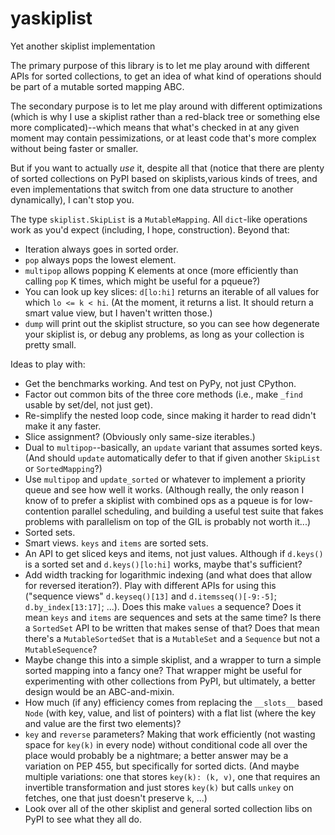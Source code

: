 # yaskiplist
Yet another skiplist implementation

The primary purpose of this library is to let me play around with
different APIs for sorted collections, to get an idea of what kind
of operations should be part of a mutable sorted mapping ABC.

The secondary purpose is to let me play around with different
optimizations (which is why I use a skiplist rather than a red-black
tree or something else more complicated)--which means that what's 
checked in at any given moment may contain pessimizations, or at
least code that's more complex without being faster or smaller.

But if you want to actually _use_ it, despite all that (notice 
that there are plenty of sorted collections on PyPI based on 
skiplists,various kinds of trees, and even implementations that
switch from one data structure to another dynamically), I can't
stop you.

The type `skiplist.SkipList` is a `MutableMapping`. All `dict`-like
operations work as you'd expect (including, I hope, construction). 
Beyond that:

* Iteration always goes in sorted order.
* `pop` always pops the lowest element.
* `multipop` allows popping K elements at once (more efficiently
  than calling `pop` K times, which might be useful for a pqueue?)
* You can look up key slices: `d[lo:hi]` returns an iterable of
  all values for which `lo <= k < hi`. (At the moment, it returns
  a list. It should return a smart value view, but I haven't
  written those.)
* `dump` will print out the skiplist structure, so you can see
  how degenerate your skiplist is, or debug any problems, as long
  as your collection is pretty small.

Ideas to play with:

* Get the benchmarks working. And test on PyPy, not just CPython.
* Factor out common bits of the three core methods (i.e., make
  `_find` usable by set/del, not just get).
* Re-simplify the nested loop code, since making it harder to 
  read didn't make it any faster.
* Slice assignment? (Obviously only same-size iterables.)
* Dual to `multipop`--basically, an `update` variant that assumes
  sorted keys. (And should `update` automatically defer to that
  if given another `SkipList` or `SortedMapping`?)
* Use `multipop` and `update_sorted` or whatever to implement
  a priority queue and see how well it works. (Although really,
  the only reason I know of to prefer a skiplist with combined ops 
  as a pqueue is for low-contention parallel scheduling, and
  building a useful test suite that fakes problems with 
  parallelism on top of the GIL is probably not worth it...)
* Sorted sets.
* Smart views. `keys` and `items` are sorted sets.
* An API to get sliced keys and items, not just values. Although
  if `d.keys()` is a sorted set and `d.keys()[lo:hi]` works, maybe
  that's sufficient?
* Add width tracking for logarithmic indexing (and what does
  that allow for reversed iteration?). Play with different APIs
  for using this ("sequence views" `d.keyseq()[13]` and 
  `d.itemsseq()[-9:-5]`; `d.by_index[13:17]`; ...). Does this 
  make `values` a sequence? Does it mean `keys` and `items` are 
  sequences and sets at the same time? Is there a `SortedSet` API 
  to be written that makes sense of that? Does that mean there's a 
  `MutableSortedSet` that is a `MutableSet` and a `Sequence` but 
  not a `MutableSequence`?
* Maybe change this into a simple skiplist, and a wrapper to
  turn a simple sorted mapping into a fancy one? That wrapper might
  be useful for experimenting with other collections from PyPI, but
  ultimately, a better design would be an ABC-and-mixin.
* How much (if any) efficiency comes from replacing the `__slots__`
  based `Node` (with key, value, and list of pointers) with a flat
  list (where the key and value are the first two elements)?
* `key` and `reverse` parameters? Making that work efficiently
  (not wasting space for `key(k)` in every node) without
  conditional code all over the place would probably be a
  nightmare; a better answer may be a variation on PEP 455, but
  specifically for sorted dicts. (And maybe multiple variations:
  one that stores `key(k): (k, v)`, one that requires an
  invertible transformation and just stores `key(k)` but calls
  `unkey` on fetches, one that just doesn't preserve `k`, ...)
* Look over all of the other skiplist and general sorted collection
  libs on PyPI to see what they all do.
